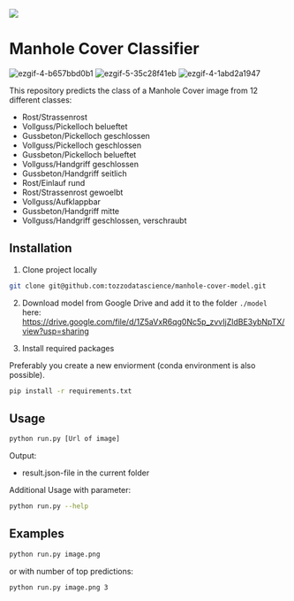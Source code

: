 <a href=""><img src="https://img.shields.io/badge/status-online-green" /></a>

# Manhole Cover Classifier

![ezgif-4-b657bbd0b1](https://user-images.githubusercontent.com/82641568/169886621-3f91f6a3-67a1-49ad-af67-cbfbcc163f6d.gif)
![ezgif-5-35c28f41eb](https://user-images.githubusercontent.com/82641568/169886608-2c9da711-92db-4796-a9d5-5bdedecb9ab8.gif)
![ezgif-4-1abd2a1947](https://user-images.githubusercontent.com/82641568/169886629-a17029e4-c58d-4ac6-af37-b0026cf04415.gif)


This repository predicts the class of a Manhole Cover image from 12 different classes:
  - Rost/Strassenrost
  - Vollguss/Pickelloch belueftet
  - Gussbeton/Pickelloch geschlossen
  - Vollguss/Pickelloch geschlossen
  - Gussbeton/Pickelloch belueftet
  - Vollguss/Handgriff geschlossen
  - Gussbeton/Handgriff seitlich
  - Rost/Einlauf rund
  - Rost/Strassenrost gewoelbt
  - Vollguss/Aufklappbar
  - Gussbeton/Handgriff mitte
  - Vollguss/Handgriff geschlossen, verschraubt
  

## Installation

1. Clone project locally 

```bash
git clone git@github.com:tozzodatascience/manhole-cover-model.git
```

2. Download model from Google Drive and add it to the folder `./model` here: https://drive.google.com/file/d/1Z5aVxR6qg0Nc5p_zvvIjZldBE3ybNpTX/view?usp=sharing


3. Install required packages

Preferably you create a new enviorment (conda environment is also possible).

```bash
pip install -r requirements.txt
```

## Usage

```bash
python run.py [Url of image]
```

Output:
  - result.json-file in the current folder
  
Additional Usage with parameter:

```bash
python run.py --help
```

## Examples

```bash
python run.py image.png 
```
or with number of top predictions:

```bash
python run.py image.png 3
```
